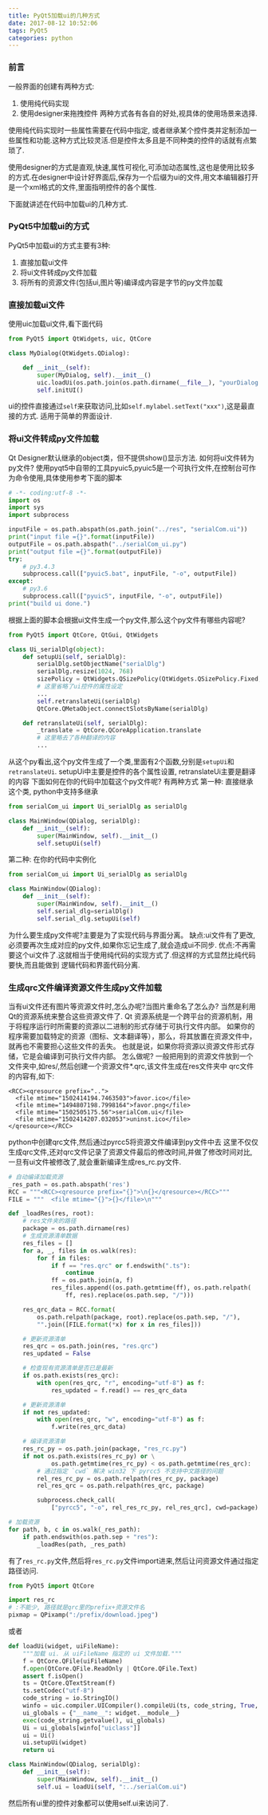 ```yaml
---
title: PyQt5加载ui的几种方式
date: 2017-08-12 10:52:06
tags: PyQt5
categories: python
---
```


### 前言
一般界面的创建有两种方式:
1. 使用纯代码实现
2. 使用designer来拖拽控件
两种方式各有各自的好处,视具体的使用场景来选择.

使用纯代码实现时一些属性需要在代码中指定, 或者继承某个控件类并定制添加一些属性和功能.这种方式比较灵活.但是控件太多且是不同种类的控件的话就有点繁琐了.

使用designer的方式是直观,快速,属性可视化,可添加动态属性,这也是使用比较多的方式.在designer中设计好界面后,保存为一个后缀为ui的文件,用文本编辑器打开是一个xml格式的文件,里面指明控件的各个属性.

下面就讲述在代码中加载ui的几种方式.

### PyQt5中加载ui的方式
PyQt5中加载ui的方式主要有3种:
1. 直接加载ui文件
2. 将ui文件转成py文件加载
3. 将所有的资源文件(包括ui,图片等)编译成内容是字节的py文件加载

### 直接加载ui文件
使用uic加载ui文件,看下面代码
```python
from PyQt5 import QtWidgets, uic, QtCore

class MyDialog(QtWidgets.QDialog):

    def __init__(self):
        super(MyDialog, self).__init__()
        uic.loadUi(os.path.join(os.path.dirname(__file__), "yourDialog.ui"), self)
        self.initUI()

```

ui的控件直接通过`self`来获取访问,比如`self.mylabel.setText("xxx")`,这是最直接的方式.
适用于简单的界面设计.

### 将ui文件转成py文件加载
Qt Designer默认继承的object类，但不提供show()显示方法.
如何将ui文件转为py文件?
使用pyqt5中自带的工具pyuic5,pyuic5是一个可执行文件,在控制台可作为命令使用,具体使用参考下面的脚本
```python
# -*- coding:utf-8 -*-
import os
import sys
import subprocess

inputFile = os.path.abspath(os.path.join("../res", "serialCom.ui"))
print("input file ={}".format(inputFile))
outputFile = os.path.abspath("../serialCom_ui.py")
print("output file ={}".format(outputFile))
try:
    # py3.4.3
    subprocess.call(["pyuic5.bat", inputFile, "-o", outputFile])
except:
    # py3.6
    subprocess.call(["pyuic5", inputFile, "-o", outputFile])
print("build ui done.")
```

根据上面的脚本会根据ui文件生成一个py文件,那么这个py文件有哪些内容呢?
```python
from PyQt5 import QtCore, QtGui, QtWidgets

class Ui_serialDlg(object):
    def setupUi(self, serialDlg):
        serialDlg.setObjectName("serialDlg")
        serialDlg.resize(1024, 768)
        sizePolicy = QtWidgets.QSizePolicy(QtWidgets.QSizePolicy.Fixed, QtWidgets.QSizePolicy.Fixed)
        # 这里省略了ui控件的属性设定
        ...
        self.retranslateUi(serialDlg)
        QtCore.QMetaObject.connectSlotsByName(serialDlg)

    def retranslateUi(self, serialDlg):
        _translate = QtCore.QCoreApplication.translate
        # 这里略去了各种翻译的内容
        ...
```

从这个py看出,这个py文件生成了一个类,里面有2个函数,分别是`setupUi`和`retranslateUi`.
setupUi中主要是控件的各个属性设置, retranslateUi主要是翻译的内容
下面如何在你的代码中加载这个py文件呢?
有两种方式
第一种: 直接继承这个类, python中支持多继承
```python
from serialCom_ui import Ui_serialDlg as serialDlg

class MainWindow(QDialog, serialDlg):
    def __init__(self):
        super(MainWindow, self).__init__()
        self.setupUi(self)
```

第二种: 在你的代码中实例化
```python
from serialCom_ui import Ui_serialDlg as serialDlg

class MainWindow(QDialog):
    def __init__(self):
        super(MainWindow, self).__init__()
        self.serial_dlg=serialDlg()  
        self.serial_dlg.setupUi(self)  
```

为什么要生成py文件呢?主要是为了实现代码与界面分离。
缺点:ui文件有了更改,必须要再次生成对应的py文件,如果你忘记生成了,就会造成ui不同步.
优点:不再需要这个ui文件了.这就相当于使用纯代码的实现方式了.但这样的方式显然比纯代码要快,而且能做到
逻辑代码和界面代码分离.

### 生成qrc文件编译资源文件生成py文件加载
当有ui文件还有图片等资源文件时,怎么办呢?当图片重命名了怎么办? 当然是利用Qt的资源系统来整合这些资源文件了.
Qt 资源系统是一个跨平台的资源机制，用于将程序运行时所需要的资源以二进制的形式存储于可执行文件内部。
如果你的程序需要加载特定的资源（图标、文本翻译等），那么，将其放置在资源文件中，就再也不需要担心这些文件的丢失。
也就是说，如果你将资源以资源文件形式存储，它是会编译到可执行文件内部。
怎么做呢?
一般把用到的资源文件放到一个文件夹中,如res/,然后创建一个资源文件*.qrc,该文件生成在res文件夹中
qrc文件的内容有,如下:
```
<RCC><qresource prefix="..">
  <file mtime="1502414194.7463503">favor.ico</file>
  <file mtime="1494807198.7998164">favor.png</file>
  <file mtime="1502505175.56">serialCom.ui</file>
  <file mtime="1502414207.032053">uninst.ico</file>
</qresource></RCC>
```

python中创建qrc文件,然后通过pyrcc5将资源文件编译到py文件中去
这里不仅仅生成qrc文件,还对qrc文件记录了资源文件最后的修改时间,并做了修改时间对比,
一旦有ui文件被修改了,就会重新编译生成res_rc.py文件.
```python
# 自动编译加载资源
_res_path = os.path.abspath('res')
RCC = """<RCC><qresource prefix="{}">\n{}</qresource></RCC>"""
FILE = """  <file mtime="{}">{}</file>\n"""

def _loadRes(res, root):
    # res文件夹的路径
    package = os.path.dirname(res)
    # 生成资源清单数据
    res_files = []
    for a, _, files in os.walk(res):
        for f in files:
            if f == "res.qrc" or f.endswith(".ts"):
                continue
            ff = os.path.join(a, f)
            res_files.append((os.path.getmtime(ff), os.path.relpath(
                ff, res).replace(os.path.sep, "/")))

    res_qrc_data = RCC.format(
        os.path.relpath(package, root).replace(os.path.sep, "/"),
        "".join([FILE.format(*x) for x in res_files]))

    # 更新资源清单
    res_qrc = os.path.join(res, "res.qrc")
    res_updated = False

    # 检查现有资源清单是否已是最新
    if os.path.exists(res_qrc):
        with open(res_qrc, "r", encoding="utf-8") as f:
            res_updated = f.read() == res_qrc_data

    # 更新资源清单
    if not res_updated:
        with open(res_qrc, "w", encoding="utf-8") as f:
            f.write(res_qrc_data)

    # 编译资源清单
    res_rc_py = os.path.join(package, "res_rc.py")
    if not os.path.exists(res_rc_py) or \
            os.path.getmtime(res_rc_py) < os.path.getmtime(res_qrc):
        # 通过指定 `cwd` 解决 win32 下 pyrcc5 不支持中文路径的问题
        rel_res_rc_py = os.path.relpath(res_rc_py, package)
        rel_res_qrc = os.path.relpath(res_qrc, package)

        subprocess.check_call(
            ["pyrcc5", "-o", rel_res_rc_py, rel_res_qrc], cwd=package)

# 加载资源
for path, b, c in os.walk(_res_path):
    if path.endswith(os.path.sep + "res"):
        _loadRes(path, _res_path)
```

有了`res_rc.py`文件,然后将`res_rc.py`文件import进来,然后让问资源文件通过指定路径访问.
```python
from PyQt5 import QtCore

import res_rc
# :不能少, 路径就是qrc里的prefix+资源文件名
pixmap = QPixamp(":/prefix/download.jpeg")
```

或者
```python
def loadUi(widget, uiFileName):
    """加载 ui. 从 uiFileName 指定的 ui 文件加载."""
    f = QtCore.QFile(uiFileName)
    f.open(QtCore.QFile.ReadOnly | QtCore.QFile.Text)
    assert f.isOpen()
    ts = QtCore.QTextStream(f)
    ts.setCodec("utf-8")
    code_string = io.StringIO()
    winfo = uic.compiler.UICompiler().compileUi(ts, code_string, True, "_rc")
    ui_globals = {"__name__": widget.__module__}
    exec(code_string.getvalue(), ui_globals)
    Ui = ui_globals[winfo["uiclass"]]
    ui = Ui()
    ui.setupUi(widget)
    return ui

class MainWindow(QDialog, serialDlg):
    def __init__(self):
        super(MainWindow, self).__init__()
        self.ui = loadUi(self, ":../serialCom.ui")
```

然后所有ui里的控件对象都可以使用self.ui来访问了.
